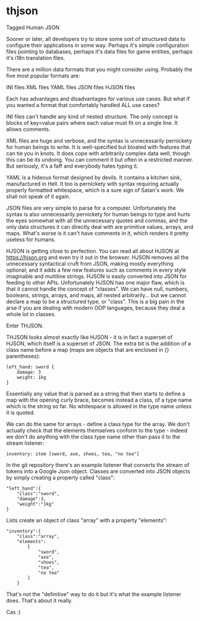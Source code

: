 # thjson
Tagged Human JSON

Sooner or later, all developers try to store some sort of structured data to configure their applications in some way.
Perhaps it's simple configuration files pointing to databases, perhaps it's data files for game entities, perhaps it's
i18n translation files.

There are a million data formats that you might consider using. Probably the five most popular formats are:

INI files
XML files
YAML files
JSON files
HJSON files

Each has advantages and disadvantages for various use cases. But what if you wanted a format that comfortably handled ALL
use cases?

INI files can't handle any kind of nested structure. The only concept is blocks of key=value pairs where each value must
fit on a single line. It allows comments.

XML files are huge and verbose, and the syntax is unnecessarily pernickety for human beings to write. It is well-specified
but bloated with features that can tie you in knots. It does cope with arbitrarily complex data well, though this can be
its undoing. You can comment it but often in a restricted manner. But seriously, it's a faff and everybody hates typing it.

YAML is a hideous format designed by devils. It contains a kitchen sink, manufactured in Hell. It too is pernickety with
syntax requiring actually properly formatted whitespace, which is a sure sign of Satan's work. We shall not speak of it
again.

JSON files are very simple to parse for a computer. Unfortunately the syntax is also unnecessarily pernickety for human
beings to type and hurts the eyes somewhat with all the unnecessary quotes and commas, and the only data structures it can
directly deal with are primitive values, arrays, and maps. What's worse is it can't have comments in it, which renders it
pretty useless for humans.

HJSON is getting close to perfection. You can read all about HJSON at https://hjson.org and even try it out in the 
browser. HJSON removes all the unnecessary syntactical cruft from JSON, making mostly everything optional; and it adds a
few new features such as comments in every style imaginable and multiline strings. HJSON is easily converted into JSON for
feeding to other APIs. Unfortunately HJSON has one major flaw, which is that it cannot handle the concept of "classes".
We can have null, numbers, booleans, strings, arrays, and maps, all nested arbitrarily... but we cannot declare a map to
be a structured type, or "class". This is a big pain in the arse if you are dealing with modern OOP languages, because
they deal a whole lot in classes.

Enter THJSON.

THJSON looks almost exactly like HJSON - it is in fact a superset of HJSON, which itself is a superset of JSON. The extra
bit is the addition of a class name before a map (maps are objects that are enclosed in {} parentheses):

    left_hand: sword {
        damage: 3
        weight: 1kg
    }
    
Essentially any value that is parsed as a string that then starts to define a map with the opening curly brace, becomes
instead a class, of a type name which is the string so far. No whitespace is allowed in the type name unless it is quoted.

We can do the same for arrays - define a class type for the array. We don't actually check that the elements themselves
conform to the type - indeed we don't do anything with the class type name other than pass it to the stream listener:

    inventory: item [sword, axe, shoes, tea, "no tea"]
    
In the git repository there's an example listener that converts the stream of tokens into a Google Json object. Classes
are converted into JSON objects by simply creating a property called "class":

    "left_hand":{
        "class":"sword",
        "damage":3,
        "weight":"1kg"
    }

Lists create an object of class "array" with a property "elements":

    "inventory":{
        "class":"array",
        "elements":
            [
                "sword",
                "axe",
                "shoes",
                "tea",
                "no tea"
            ]
        }

That's not the "definitive" way to do it but it's what the example listener does. That's about it really.

Cas :)


